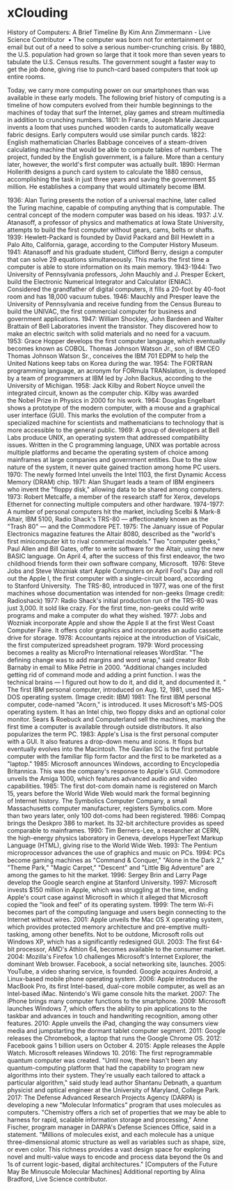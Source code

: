 # xClouding

History of Computers: A Brief Timeline
By Kim Ann Zimmermann - Live Science Contributor 
    • 
The computer was born not for entertainment or email but out of a need to solve a serious number-crunching crisis. By 1880, the U.S. population had grown so large that it took more than seven years to tabulate the U.S. Census results. The government sought a faster way to get the job done, giving rise to punch-card based computers that took up entire rooms.

Today, we carry more computing power on our smartphones than was available in these early models. The following brief history of computing is a timeline of how computers evolved from their humble beginnings to the machines of today that surf the Internet, play games and stream multimedia in addition to crunching numbers.
1801: In France, Joseph Marie Jacquard invents a loom that uses punched wooden cards to automatically weave fabric designs. Early computers would use similar punch cards.
1822: English mathematician Charles Babbage conceives of a steam-driven calculating machine that would be able to compute tables of numbers. The project, funded by the English government, is a failure. More than a century later, however, the world's first computer was actually built.
1890: Herman Hollerith designs a punch card system to calculate the 1880 census, accomplishing the task in just three years and saving the government $5 million. He establishes a company that would ultimately become IBM.

1936: Alan Turing presents the notion of a universal machine, later called the Turing machine, capable of computing anything that is computable. The central concept of the modern computer was based on his ideas.
1937: J.V. Atanasoff, a professor of physics and mathematics at Iowa State University, attempts to build the first computer without gears, cams, belts or shafts.
1939: Hewlett-Packard is founded by David Packard and Bill Hewlett in a Palo Alto, California, garage, according to the Computer History Museum. 
1941: Atanasoff and his graduate student, Clifford Berry, design a computer that can solve 29 equations simultaneously. This marks the first time a computer is able to store information on its main memory.
1943-1944: Two University of Pennsylvania professors, John Mauchly and J. Presper Eckert, build the Electronic Numerical Integrator and Calculator (ENIAC). Considered the grandfather of digital computers, it fills a 20-foot by 40-foot room and has 18,000 vacuum tubes.
1946: Mauchly and Presper leave the University of Pennsylvania and receive funding from the Census Bureau to build the UNIVAC, the first commercial computer for business and government applications.
1947: William Shockley, John Bardeen and Walter Brattain of Bell Laboratories invent the transistor. They discovered how to make an electric switch with solid materials and no need for a vacuum. 
1953: Grace Hopper develops the first computer language, which eventually becomes known as COBOL. Thomas Johnson Watson Jr., son of IBM CEO Thomas Johnson Watson Sr., conceives the IBM 701 EDPM to help the United Nations keep tabs on Korea during the war.
1954: The FORTRAN programming language, an acronym for FORmula TRANslation, is developed by a team of programmers at IBM led by John Backus, according to the University of Michigan.
1958: Jack Kilby and Robert Noyce unveil the integrated circuit, known as the computer chip. Kilby was awarded the Nobel Prize in Physics in 2000 for his work.
1964: Douglas Engelbart shows a prototype of the modern computer, with a mouse and a graphical user interface (GUI). This marks the evolution of the computer from a specialized machine for scientists and mathematicians to technology that is more accessible to the general public.
1969: A group of developers at Bell Labs produce UNIX, an operating system that addressed compatibility issues. Written in the C programming language, UNIX was portable across multiple platforms and became the operating system of choice among mainframes at large companies and government entities. Due to the slow nature of the system, it never quite gained traction among home PC users.
1970: The newly formed Intel unveils the Intel 1103, the first Dynamic Access Memory (DRAM) chip.
1971: Alan Shugart leads a team of IBM engineers who invent the "floppy disk," allowing data to be shared among computers.
1973: Robert Metcalfe, a member of the research staff for Xerox, develops Ethernet for connecting multiple computers and other hardware.
1974-1977: A number of personal computers hit the market, including Scelbi & Mark-8 Altair, IBM 5100, Radio Shack's TRS-80 — affectionately known as the "Trash 80" — and the Commodore PET.
1975: The January issue of Popular Electronics magazine features the Altair 8080, described as the "world's first minicomputer kit to rival commercial models." Two "computer geeks," Paul Allen and Bill Gates, offer to write software for the Altair, using the new BASIC language. On April 4, after the success of this first endeavor, the two childhood friends form their own software company, Microsoft. 
1976: Steve Jobs and Steve Wozniak start Apple Computers on April Fool's Day and roll out the Apple I, the first computer with a single-circuit board, according to Stanford University. 
The TRS-80, introduced in 1977, was one of the first machines whose documentation was intended for non-geeks (Image credit: Radioshack)
1977: Radio Shack's initial production run of the TRS-80 was just 3,000. It sold like crazy. For the first time, non-geeks could write programs and make a computer do what they wished.
1977: Jobs and Wozniak incorporate Apple and show the Apple II at the first West Coast Computer Faire. It offers color graphics and incorporates an audio cassette drive for storage.
1978: Accountants rejoice at the introduction of VisiCalc, the first computerized spreadsheet program.
1979: Word processing becomes a reality as MicroPro International releases WordStar. "The defining change was to add margins and word wrap," said creator Rob Barnaby in email to Mike Petrie in 2000. "Additional changes included getting rid of command mode and adding a print function. I was the technical brains — I figured out how to do it, and did it, and documented it. "
The first IBM personal computer, introduced on Aug. 12, 1981, used the MS-DOS operating system. (Image credit: IBM)
1981: The first IBM personal computer, code-named "Acorn," is introduced. It uses Microsoft's MS-DOS operating system. It has an Intel chip, two floppy disks and an optional color monitor. Sears & Roebuck and Computerland sell the machines, marking the first time a computer is available through outside distributors. It also popularizes the term PC.
1983: Apple's Lisa is the first personal computer with a GUI. It also features a drop-down menu and icons. It flops but eventually evolves into the Macintosh. The Gavilan SC is the first portable computer with the familiar flip form factor and the first to be marketed as a "laptop."
1985: Microsoft announces Windows, according to Encyclopedia Britannica. This was the company's response to Apple's GUI. Commodore unveils the Amiga 1000, which features advanced audio and video capabilities.
1985: The first dot-com domain name is registered on March 15, years before the World Wide Web would mark the formal beginning of Internet history. The Symbolics Computer Company, a small Massachusetts computer manufacturer, registers Symbolics.com. More than two years later, only 100 dot-coms had been registered.
1986: Compaq brings the Deskpro 386 to market. Its 32-bit architecture provides as speed comparable to mainframes.
1990: Tim Berners-Lee, a researcher at CERN, the high-energy physics laboratory in Geneva, develops HyperText Markup Language (HTML), giving rise to the World Wide Web.
1993: The Pentium microprocessor advances the use of graphics and music on PCs.
1994: PCs become gaming machines as "Command & Conquer," "Alone in the Dark 2," "Theme Park," "Magic Carpet," "Descent" and "Little Big Adventure" are among the games to hit the market.
1996: Sergey Brin and Larry Page develop the Google search engine at Stanford University.
1997: Microsoft invests $150 million in Apple, which was struggling at the time, ending Apple's court case against Microsoft in which it alleged that Microsoft copied the "look and feel" of its operating system.
1999: The term Wi-Fi becomes part of the computing language and users begin connecting to the Internet without wires.
2001: Apple unveils the Mac OS X operating system, which provides protected memory architecture and pre-emptive multi-tasking, among other benefits. Not to be outdone, Microsoft rolls out Windows XP, which has a significantly redesigned GUI.
2003: The first 64-bit processor, AMD's Athlon 64, becomes available to the consumer market.
2004: Mozilla's Firefox 1.0 challenges Microsoft's Internet Explorer, the dominant Web browser. Facebook, a social networking site, launches.
2005: YouTube, a video sharing service, is founded. Google acquires Android, a Linux-based mobile phone operating system.
2006: Apple introduces the MacBook Pro, its first Intel-based, dual-core mobile computer, as well as an Intel-based iMac. Nintendo's Wii game console hits the market.
2007: The iPhone brings many computer functions to the smartphone.
2009: Microsoft launches Windows 7, which offers the ability to pin applications to the taskbar and advances in touch and handwriting recognition, among other features.
2010: Apple unveils the iPad, changing the way consumers view media and jumpstarting the dormant tablet computer segment.
2011: Google releases the Chromebook, a laptop that runs the Google Chrome OS.
2012: Facebook gains 1 billion users on October 4.
2015: Apple releases the Apple Watch. Microsoft releases Windows 10.
2016: The first reprogrammable quantum computer was created. "Until now, there hasn't been any quantum-computing platform that had the capability to program new algorithms into their system. They're usually each tailored to attack a particular algorithm," said study lead author Shantanu Debnath, a quantum physicist and optical engineer at the University of Maryland, College Park.
2017: The Defense Advanced Research Projects Agency (DARPA) is developing a new "Molecular Informatics" program that uses molecules as computers. "Chemistry offers a rich set of properties that we may be able to harness for rapid, scalable information storage and processing," Anne Fischer, program manager in DARPA's Defense Sciences Office, said in a statement. "Millions of molecules exist, and each molecule has a unique three-dimensional atomic structure as well as variables such as shape, size, or even color. This richness provides a vast design space for exploring novel and multi-value ways to encode and process data beyond the 0s and 1s of current logic-based, digital architectures." [Computers of the Future May Be Minuscule Molecular Machines]
Additional reporting by Alina Bradford, Live Science contributor.
